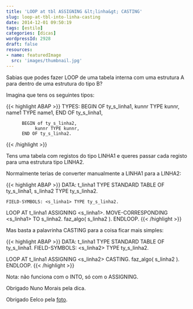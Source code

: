 ```yaml
---
title: 'LOOP at tbl ASSIGNING &lt;linha&gt; CASTING'
slug: loop-at-tbl-into-linha-casting
date: 2014-12-01 09:50:19
tags: [estilo]
categories: [dicas]
wordpressId: 2928
draft: false
resources:
- name: featuredImage
  src: 'images/thumbnail.jpg'
---
```

Sabias que podes fazer LOOP de uma tabela interna com uma estrutura A para dentro de uma estrutura do tipo B?

<!--more-->

Imagina que tens os seguintes tipos:


{{< highlight ABAP >}}
TYPES: BEGIN OF ty_s_linha1,
               kunnr TYPE kunnr,
               name1 TYPE name1,
          END OF ty_s_linha1,

          BEGIN of ty_s_linha2,
               kunnr TYPE kunnr,
          END OF ty_s_linha2.
 {{< /highlight >}}

Tens uma tabela com registos do tipo LINHA1 e queres passar cada registo para uma estrutura tipo LINHA2.

Normalmente terias de converter manualmente a LINHA1 para a LINHA2:


{{< highlight ABAP >}}
    DATA: t_linha1 TYPE STANDARD TABLE OF ty_s_linha1,
              s_linha2 TYPE ty_s_linha2.

    FIELD-SYMBOLS: <s_linha1> TYPE ty_s_linha2.

   LOOP AT t_linha1 ASSIGNING <s_linha1>.
     MOVE-CORRESPONDING <s_linha1> TO s_linha2.
     faz_algo( s_linha2 ).
  ENDLOOP.
{{< /highlight >}}

Mas basta a palavrinha CASTING para a coisa ficar mais simples:


{{< highlight ABAP >}}
    DATA: t_linha1 TYPE STANDARD TABLE OF ty_s_linha1.
    FIELD-SYMBOLS: <s_linha2> TYPE ty_s_linha2.

   LOOP AT t_linha1 ASSIGNING <s_linha2> CASTING.
    faz_algo( s_linha2 ).
  ENDLOOP.
{{< /highlight >}}

Nota: não funciona com o INTO, só com o ASSIGNING.

Obrigado Nuno Morais pela dica.

Obrigado Eelco pela [foto][1].

   [1]: “https://www.flickr.com/photos/smiling_da_vinci/12781401”
